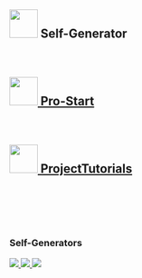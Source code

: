 ## <img src="https://avatars.githubusercontent.com/u/119154961" width="50" height="50"/> Self-Generator
<br/>

## [<img src="https://avatars.githubusercontent.com/u/122027723?s=200&v=4" width="50" height="50"/> Pro-Start](https://github.com/Pro-Start)
<br/>

## [<img src="https://avatars.githubusercontent.com/u/108847584?s=200&v=4" width="50" height="50"/> ProjectTutorials](https://github.com/ProjectTutorials)
<br/>
<br/>
<br/>
<br/>

### Self-Generators

<a href="https://github.com/Self-Generator/google-sheets-api/" target="_blank">
    <img src="https://github-readme-stats.vercel.app/api/pin/?username=Self-Generator&repo=google-sheets-api&bg_color=f8fff5&title_color=005a80&text_color=4d4b49"/>
</a>
<a href="https://github.com/Self-Generator/firebase-crud/" target="_blank">
    <img src="https://github-readme-stats.vercel.app/api/pin/?username=Self-Generator&repo=firebase-crud&bg_color=f8fff5&title_color=005a80&text_color=4d4b49"/>
</a>
<a href="https://github.com/Self-Generator/node-backend/" target="_blank">
    <img src="https://github-readme-stats.vercel.app/api/pin/?username=Self-Generator&repo=node-backend&bg_color=f8fff5&title_color=005a80&text_color=4d4b49"/>
</a>
